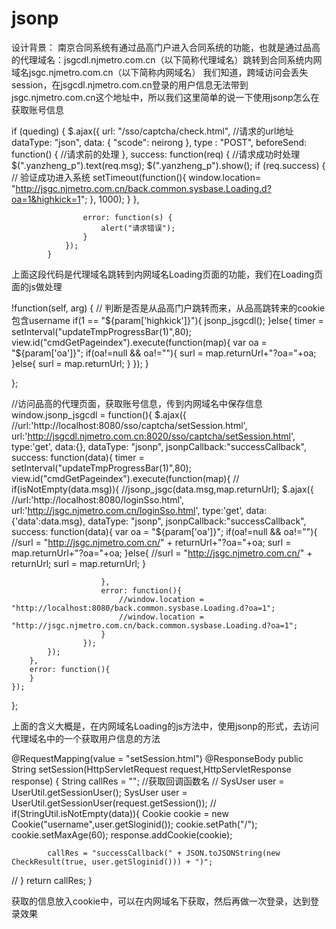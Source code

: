 # jsonp

设计背景：
南京合同系统有通过品高门户进入合同系统的功能，也就是通过品高的代理域名：jsgcdl.njmetro.com.cn（以下简称代理域名）跳转到合同系统内网域名jsgc.njmetro.com.cn（以下简称内网域名）
我们知道，跨域访问会丢失session，在jsgcdl.njmetro.com.cn登录的用户信息无法带到jsgc.njmetro.com.cn这个地址中，所以我们这里简单的说一下使用jsonp怎么在获取账号信息

if (queding) {
                $.ajax({
                    url: "/sso/captcha/check.html", //请求的url地址
                    dataType: "json",
                    data: { "scode": neirong },
                    type : "POST",
                    beforeSend: function() {
                        //请求前的处理
                    },
                    success: function(req) {
                        //请求成功时处理
                        $(".yanzheng_p").text(req.msg);
                        $(".yanzheng_p").show();
                        if (req.success) {
                            // 验证成功进入系统	
                            setTimeout(function(){
                            	window.location= "http://jsgc.njmetro.com.cn/back.common.sysbase.Loading.d?oa=1&highkick=1";
                            }, 1000);
                        } 
                    },

                    error: function(s) {
                        alert("请求错误");
                    }
                });
            }
 上面这段代码是代理域名跳转到内网域名Loading页面的功能，我们在Loading页面的js做处理
 
 !function(self, arg) {
	// 判断是否是从品高门户跳转而来，从品高跳转来的cookie包含username
	if(1 == "${param['highkick']}"){
		jsonp_jsgcdl();
	}else{
		timer = setInterval("updateTmpProgressBar(1)",80);
		view.id("cmdGetPageindex").execute(function(map){
			var oa = "${param['oa']}";
			if(oa!=null && oa!=""){
				surl = map.returnUrl+"?oa="+oa;
			}else{
				surl = map.returnUrl;
			}
		});
	}
	
};

//访问品高的代理页面，获取账号信息，传到内网域名中保存信息
window.jsonp_jsgcdl = function(){
	$.ajax({
		//url:'http://localhost:8080/sso/captcha/setSession.html',
		url:'http://jsgcdl.njmetro.com.cn:8020/sso/captcha/setSession.html',
		type:'get',
		data:{},
		dataType: "jsonp",
		jsonpCallback:"successCallback",
		success: function(data){
			timer = setInterval("updateTmpProgressBar(1)",80);
			view.id("cmdGetPageindex").execute(function(map){
//				if(isNotEmpty(data.msg)){
					//jsonp_jsgc(data.msg,map.returnUrl);
					$.ajax({
						//url:'http://localhost:8080/loginSso.html',
						url:'http://jsgc.njmetro.com.cn/loginSso.html',
						type:'get',
						data:{'data':data.msg},
						dataType: "jsonp",
						jsonpCallback:"successCallback",
						success: function(data){
							var oa = "${param['oa']}";
							if(oa!=null && oa!=""){
								//surl = "http://jsgc.njmetro.com.cn/" + returnUrl+"?oa="+oa;
								surl = map.returnUrl+"?oa="+oa;
							}else{
								//surl = "http://jsgc.njmetro.com.cn/" + returnUrl;
								surl = map.returnUrl;
							}
							
						},
						error: function(){
							//window.location = "http://localhost:8080/back.common.sysbase.Loading.d?oa=1";
							//window.location = "http://jsgc.njmetro.com.cn/back.common.sysbase.Loading.d?oa=1";
						}
					});
			});
		},
		error: function(){
		}
	});
};

上面的含义大概是，在内网域名Loading的js方法中，使用jsonp的形式，去访问代理域名中的一个获取用户信息的方法

@RequestMapping(value = "setSession.html")
	@ResponseBody
	public String setSession(HttpServletRequest request,HttpServletResponse response) {
		String callRes = "";
		//获取回调函数名
//		SysUser user = UserUtil.getSessionUser();
		SysUser user = UserUtil.getSessionUser(request.getSession());
//		if(StringUtil.isNotEmpty(data)){
			Cookie cookie = new Cookie("username",user.getSloginid());
			cookie.setPath("/");
			cookie.setMaxAge(60);
			response.addCookie(cookie);
			
			callRes = "successCallback(" + JSON.toJSONString(new CheckResult(true, user.getSloginid())) + ")";
//		}
		return callRes;
	}
    
获取的信息放入cookie中，可以在内网域名下获取，然后再做一次登录，达到登录效果
